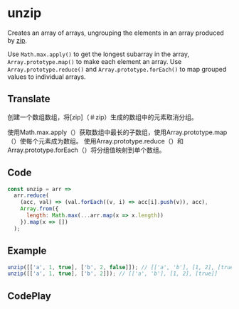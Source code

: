 # unzip

Creates an array of arrays, ungrouping the elements in an array produced by [zip](#zip).

Use `Math.max.apply()` to get the longest subarray in the array, `Array.prototype.map()` to make each element an array.
Use `Array.prototype.reduce()` and `Array.prototype.forEach()` to map grouped values to individual arrays.

## Translate

创建一个数组数组，将[zip]（＃zip）生成的数组中的元素取消分组。

使用Math.max.apply（）获取数组中最长的子数组，使用Array.prototype.map（）使每个元素成为数组。
使用Array.prototype.reduce（）和Array.prototype.forEach（）将分组值映射到单个数组。

## Code

```js
const unzip = arr =>
  arr.reduce(
    (acc, val) => (val.forEach((v, i) => acc[i].push(v)), acc),
    Array.from({
      length: Math.max(...arr.map(x => x.length))
    }).map(x => [])
  );
```

## Example

```js
unzip([['a', 1, true], ['b', 2, false]]); // [['a', 'b'], [1, 2], [true, false]]
unzip([['a', 1, true], ['b', 2]]); // [['a', 'b'], [1, 2], [true]]
```

## CodePlay

<template>
  <code-play codeplay-id="" />
</template>
